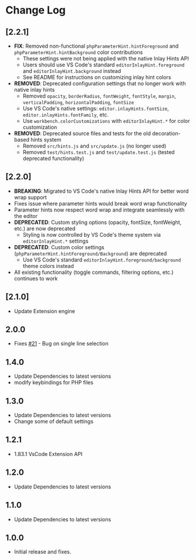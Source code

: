 # Change Log

## [2.2.1]
- **FIX**: Removed non-functional `phpParameterHint.hintForeground` and `phpParameterHint.hintBackground` color contributions
  - These settings were not being applied with the native Inlay Hints API
  - Users should use VS Code's standard `editorInlayHint.foreground` and `editorInlayHint.background` instead
  - See README for instructions on customizing inlay hint colors
- **REMOVED**: Deprecated configuration settings that no longer work with native inlay hints
  - Removed `opacity`, `borderRadius`, `fontWeight`, `fontStyle`, `margin`, `verticalPadding`, `horizontalPadding`, `fontSize`
  - Use VS Code's native settings: `editor.inlayHints.fontSize`, `editor.inlayHints.fontFamily`, etc.
  - Use `workbench.colorCustomizations` with `editorInlayHint.*` for color customization
- **REMOVED**: Deprecated source files and tests for the old decoration-based hints system
  - Removed `src/hints.js` and `src/update.js` (no longer used)
  - Removed `test/hints.test.js` and `test/update.test.js` (tested deprecated functionality)

## [2.2.0]
- **BREAKING**: Migrated to VS Code's native Inlay Hints API for better word wrap support
- Fixes issue where parameter hints would break word wrap functionality
- Parameter hints now respect word wrap and integrate seamlessly with the editor
- **DEPRECATED**: Custom styling options (opacity, fontSize, fontWeight, etc.) are now deprecated
  - Styling is now controlled by VS Code's theme system via `editorInlayHint.*` settings
- **DEPRECATED**: Custom color settings (`phpParameterHint.hintForeground/Background`) are deprecated
  - Use VS Code's standard `editorInlayHint.foreground/background` theme colors instead
- All existing functionality (toggle commands, filtering options, etc.) continues to work

## [2.1.0]
- Update Extension engine

## 2.0.0

- Fixes [#21](https://github.com/mrchetan/phpstorm-parameter-hints-in-vscode/issues/21) - Bug on single line selection

## 1.4.0

- Update Dependencies to latest versions
- modify keybindings for PHP files

## 1.3.0

- Update Dependencies to latest versions
- Change some of default settings

## 1.2.1

- 1.83.1 VsCode Extension API

## 1.2.0

- Update Dependencies to latest versions

## 1.1.0

- Update Dependencies to latest versions

## 1.0.0

- Initial release and fixes.
